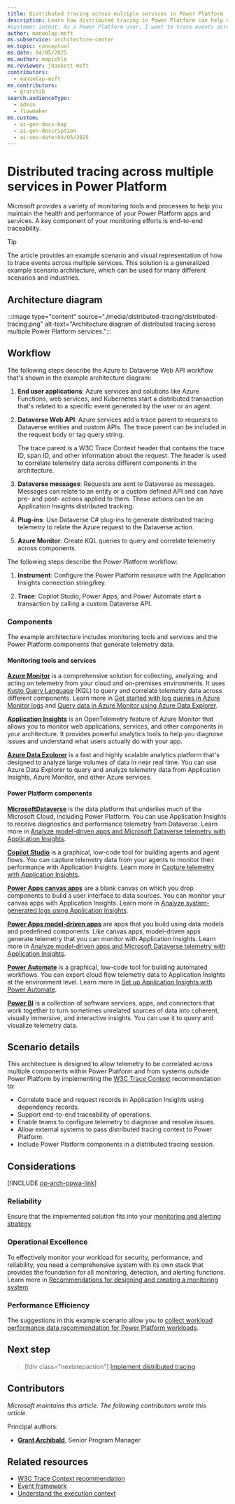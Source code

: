 ```yaml
---
title: Distributed tracing across multiple services​ in Power Platform
description: Learn how distributed tracing in Power Platform can help ensure end-to-end traceability of your solution.
#customer intent: As a Power Platform user, I want to trace events across multiple services so that I can achieve end-to-end traceability in my solution.  
author: manuelap-msft
ms.subservice: architecture-center
ms.topic: conceptual
ms.date: 04/05/2025
ms.author: mapichle
ms.reviewer: jhaskett-msft
contributors:
  - manuelap-msft
ms.contributors:
  - grarchib
search.audienceType:
  - admin
  - flowmaker
ms.custom:
  - ai-gen-docs-bap
  - ai-gen-description
  - ai-seo-date:04/05/2025
---
```


# ​​Distributed tracing across multiple services​ in Power Platform

Microsoft provides a variety of monitoring tools and processes to help you maintain the health and performance of your Power Platform apps and services. A key component of your monitoring efforts is end-to-end traceability. 

> [!TIP]
> The article provides an example scenario and visual representation of how to trace events across multiple services. This solution is a generalized example scenario architecture, which can be used for many different scenarios and industries.

## Architecture diagram

:::image type="content" source="./media/distributed-tracing/distributed-tracing.png" alt-text="Architecture diagram of distributed tracing across multiple Power Platform services.":::

## Workflow

The following steps describe the Azure to Dataverse Web API workflow that's shown in the example architecture diagram:

1. **End user applications**: Azure services and solutions like Azure Functions, web services, and Kubernetes start a distributed transaction that's related to a specific event generated by the user or an agent.

1. **Dataverse Web API**: Azure services add a trace parent to requests to Dataverse entities and custom APIs. The trace parent can be included in the request body or tag query string.

    The trace parent is a W3C Trace Context header that contains the trace ID, span ID, and other information about the request. The header is used to correlate telemetry data across different components in the architecture.

1. **Dataverse messages**: Requests are sent to Dataverse as messages. Messages can relate to an entity or a custom defined API and can have pre- and post- actions applied to them. These actions can be an Application Insights distributed tracking.

1. **Plug-ins**: Use Dataverse C# plug-ins to generate distributed tracing telemetry to relate the Azure request to the Dataverse action.

1. **Azure Monitor**: Create KQL queries to query and correlate telemetry across components.

The following steps describe the Power Platform workflow:

1. **Instrument**: Configure the Power Platform resource with the Application Insights connection string/key.

1. **Trace**: Copilot Studio, Power Apps, and Power Automate start a transaction by calling a custom Dataverse API.

### Components

The example architecture includes monitoring tools and services and the Power Platform components that generate telemetry data.

#### Monitoring tools and services

[**Azure Monitor**](/azure/azure-monitor/fundamentals/overview) is a comprehensive solution for collecting, analyzing, and acting on telemetry from your cloud and on-premises environments. It uses [Kusto Query Language](/kusto/query/) (KQL) to query and correlate telemetry data across different components. Learn more in [Get started with log queries in Azure Monitor logs](/azure/azure-monitor/logs/get-started-queries?&tabs=kql) and [Query data in Azure Monitor using Azure Data Explorer](/azure/data-explorer/query-monitor-data).

[**Application Insights**](/azure/azure-monitor/app/app-insights-overview) is an OpenTelemetry feature of Azure Monitor that allows you to monitor web applications, services, and other components in your architecture. It provides powerful analytics tools to help you diagnose issues and understand what users actually do with your app.

[**Azure Data Explorer**](/azure/data-explorer/data-explorer-overview) is a fast and highly scalable analytics platform that's designed to analyze large volumes of data in near real time. You can use Azure Data Explorer to query and analyze telemetry data from Application Insights, Azure Monitor, and other Azure services.

#### Power Platform components

[**Microsoft ​Dataverse**](/power-apps/maker/data-platform/data-platform-intro) is the data platform that underlies much of the Microsoft Cloud, including Power Platform. You can use Application Insights to receive diagnostics and performance telemetry from Dataverse. Learn more in [Analyze model-driven apps and Microsoft Dataverse telemetry with Application Insights](/power-platform/admin/analyze-telemetry).

[**​Copilot Studio**](/microsoft-copilot-studio/fundamentals-what-is-copilot-studio) is a graphical, low-code tool for building agents and agent flows. You can capture telemetry data from your agents to monitor their performance with Application Insights. Learn more in [Capture telemetry with Application Insights](/microsoft-copilot-studio/advanced-bot-framework-composer-capture-telemetry?tabs=webApp).

[**​Power Apps canvas apps**](/power-apps/maker/canvas-apps/) are a blank canvas on which you drop components to build a user interface to data sources. You can monitor your canvas apps with Application Insights. Learn more in [Analyze system-generated logs using Application Insights](/power-apps/maker/canvas-apps/application-insights).

[**​Power Apps model-driven apps**](/power-apps/maker/model-driven-apps/) are apps that you build using data models and predefined components. Like canvas apps, model-driven apps generate telemetry that you can monitor with Application Insights. Learn more in [Analyze model-driven apps and Microsoft Dataverse telemetry with Application Insights](/power-platform/admin/analyze-telemetry).

[​**Power Automate**](/power-automate/) is a graphical, low-code tool for building automated workflows. You can export cloud flow telemetry data to Application Insights at the environment level. Learn more in [Set up Application Insights with Power Automate](/power-platform/admin/app-insights-cloud-flow).

[**Power BI**](/power-bi/) is a collection of software services, apps, and connectors that work together to turn sometimes unrelated sources of data into coherent, visually immersive, and interactive insights. You can use it to query and visualize telemetry data​.

## Scenario details

​​This architecture is designed to allow telemetry to be correlated across multiple components within Power Platform and from systems outside Power Platform by implementing the [W3C Trace Context](https://www.w3.org/TR/trace-context/) recommendation to:

- Correlate trace and request records in Application Insights using dependency records.
- Support end-to-end traceability of operations.
- Enable teams to configure telemetry to diagnose and resolve issues.
- Allow external systems to pass distributed tracing context to Power Platform.
- Include Power Platform components in a distributed tracing session.​

## Considerations

[!INCLUDE [pp-arch-ppwa-link](../../includes/pp-arch-ppwa-link.md)]

### Reliability

Ensure that the implemented solution fits into your [monitoring and alerting strategy](/power-platform/well-architected/performance-efficiency/collect-performance-data).

### Operational Excellence

To effectively monitor your workload for security, performance, and reliability, you need a comprehensive system with its own stack that provides the foundation for all monitoring, detection, and alerting functions. Learn more in [Recommendations for designing and creating a monitoring system](/power-platform/well-architected/operational-excellence/observability).

### Performance Efficiency

The suggestions in this example scenario allow you to [collect workload performance data recommendation for Power Platform workloads](/power-platform/well-architected/performance-efficiency/collect-performance-data).

## Next step

> [!div class="nextstepaction"]
> [Implement distributed tracing](distributed-tracing-details.md)

## Contributors

_Microsoft maintains this article. The following contributors wrote this article._

Principal authors:

- **[Grant Archibald](https://www.linkedin.com/in/grantarchibald/)**, Senior Program Manager

## Related resources

- [W3C ​​Trace Context recommendation](https://www.w3.org/TR/trace-context/)
- [​Event framework](/power-apps/developer/data-platform/event-framework)
- [​Understand the execution context](/power-apps/developer/data-platform/understand-the-data-context)
